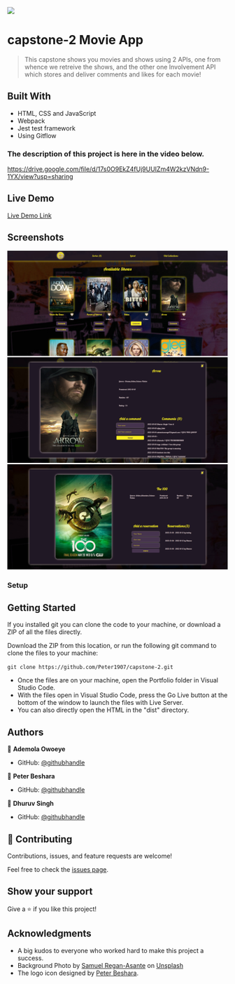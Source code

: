 ![](https://img.shields.io/badge/Microverse-blueviolet)

# capstone-2 Movie App

> This capstone shows you movies and shows using 2 APIs, one from whence we retreive the shows, and the other one Involvement API which stores and deliver comments and likes for each movie!

## Built With

- HTML, CSS and JavaScript
- Webpack
- Jest test framework
- Using Gitflow

### The description of this project is here in  the video below.
https://drive.google.com/file/d/17s0O9EkZ4fUj9UUIZm4W2kzVNdn9-1YX/view?usp=sharing

## Live Demo 

[Live Demo Link](https://ademola-coding.github.io/Movie-App/)

## Screenshots

![](media/c201.jpg)
![](media/c202.jpg)
![](media/c203.jpg)

### Setup

## Getting Started

If you installed git you can clone the code to your machine, or download a ZIP of all the files directly.

Download the ZIP from this location, or run the following git command to clone the files to your machine:

`git clone https://github.com/Peter1907/capstone-2.git `
- Once the files are on your machine, open the Portfolio folder in Visual Studio Code.
- With the files open in Visual Studio Code, press the Go Live button at the bottom of the window to launch the files with Live Server.
- You can also directly open the HTML in the "dist" directory.

## Authors

👤 **Ademola Owoeye**

- GitHub: [@githubhandle](https://github.com/Ademola-coding)

👤 **Peter Beshara**

- GitHub: [@githubhandle](https://github.com/Peter1907)

👤 **Dhuruv Singh**

- GitHub: [@githubhandle](https://github.com/DhuruvSingh)

## 🤝 Contributing

Contributions, issues, and feature requests are welcome!

Feel free to check the [issues page](../../issues/).

## Show your support

Give a ⭐️ if you like this project!

## Acknowledgments

- A big kudos to everyone who worked hard to make this project a success.
- Background Photo by <a href="https://unsplash.com/@fkaregan?utm_source=unsplash&utm_medium=referral&utm_content=creditCopyText">Samuel Regan-Asante</a> on <a href="https://unsplash.com/s/photos/movies?utm_source=unsplash&utm_medium=referral&utm_content=creditCopyText">Unsplash</a>
- The logo icon designed by <a href="https://github.com/Peter1907">Peter Beshara</a>.
